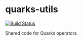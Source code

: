 # quarks-utils

[![Build Status](https://api.travis-ci.org/cloudfoundry-incubator/quarks-utils.svg?branch=master)](https://travis-ci.org/cloudfoundry-incubator/quarks-utils)


Shared code for Quarks operators.
